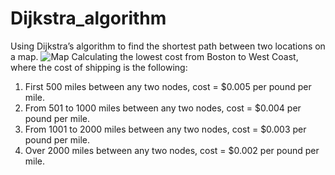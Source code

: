 # Dijkstra_algorithm
Using Dijkstra’s algorithm to find the shortest path between two locations on a map. ![Map](https://github.com/Qi-He-0604/Dijkstra_algorithm/issues/1)
Calculating the lowest cost from Boston to West Coast,  where the cost of shipping is the following:
1. First 500 miles between any two nodes, cost = $0.005 per pound per mile.
2. From 501 to 1000 miles between any two nodes, cost = $0.004 per pound per mile.
3. From 1001 to 2000 miles between any two nodes, cost = $0.003 per pound per mile.
4. Over 2000 miles between any two nodes, cost = $0.002 per pound per mile.

